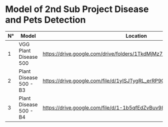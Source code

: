 # Model of 2nd Sub Project Disease and Pets Detection


| N° | Model | Location |
|----|-------|----------|
|1| VGG Plant Disease 500|https://drive.google.com/drive/folders/1TkdMjMz7lJFBvcfPinToKxrdNcKLUtkW|
|2| Plant Disease 500 - B3|https://drive.google.com/file/d/1yISJTygRL_erRP9CWXIqeuxIfH30ebcs/view|
|3| Plant Disease 500 - B4|https://drive.google.com/file/d/1-1b5qfEdZvBuv98sQI4jkcofG57wHxy0/view|
